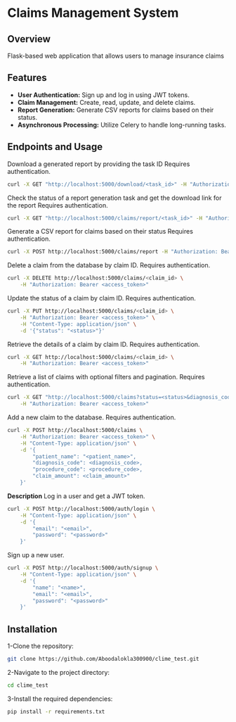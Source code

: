 # Claims Management System
## Overview
Flask-based web application that allows users to manage insurance claims
## Features
- **User Authentication:** Sign up and log in using JWT tokens.
- **Claim Management:** Create, read, update, and delete claims.
- **Report Generation:** Generate CSV reports for claims based on their status.
- **Asynchronous Processing:** Utilize Celery to handle long-running tasks.

## Endpoints and Usage

Download a generated report by providing the task ID Requires authentication.
```bash
curl -X GET "http://localhost:5000/download/<task_id>" -H "Authorization: Bearer <access_token>"
```
Check the status of a report generation task and get the download link for the report Requires authentication.
```bash
curl -X GET "http://localhost:5000/claims/report/<task_id>" -H "Authorization: Bearer <access_token>"
```
Generate a CSV report for claims based on their status Requires authentication.
```bash
curl -X POST http://localhost:5000/claims/report -H "Authorization: Bearer <access_token>" -H "Content-Type: application/json" -d '{"status": "<status>"}'

```
Delete a claim from the database by claim ID. Requires authentication.
```bash
curl -X DELETE http://localhost:5000/claims/<claim_id> \
    -H "Authorization: Bearer <access_token>"
```
Update the status of a claim by claim ID. Requires authentication.
```bash
curl -X PUT http://localhost:5000/claims/<claim_id> \
    -H "Authorization: Bearer <access_token>" \
    -H "Content-Type: application/json" \
    -d '{"status": "<status>"}'
```
Retrieve the details of a claim by claim ID. Requires authentication.
```bash
curl -X GET http://localhost:5000/claims/<claim_id> \
    -H "Authorization: Bearer <access_token>"
```
Retrieve a list of claims with optional filters and pagination. Requires authentication.
```bash
curl -X GET "http://localhost:5000/claims?status=<status>&diagnosis_code=<diagnosis_code>&procedure_code=<procedure_code>&page=<page>&per_page=<per_page>" \
    -H "Authorization: Bearer <access_token>"
```
Add a new claim to the database. Requires authentication.
```bash
curl -X POST http://localhost:5000/claims \
    -H "Authorization: Bearer <access_token>" \
    -H "Content-Type: application/json" \
    -d '{
        "patient_name": "<patient_name>",
        "diagnosis_code": <diagnosis_code>,
        "procedure_code": <procedure_code>,
        "claim_amount": <claim_amount>"
    }'
```
**Description** Log in a user and get a JWT token.
```bash
curl -X POST http://localhost:5000/auth/login \
    -H "Content-Type: application/json" \
    -d '{
        "email": "<email>",
        "password": "<password>"
    }'

```
Sign up a new user.
```bash
curl -X POST http://localhost:5000/auth/signup \
    -H "Content-Type: application/json" \
    -d '{
        "name": "<name>",
        "email": "<email>",
        "password": "<password>"
    }'
```
## Installation
1-Clone the repository:
```bash
git clone https://github.com/Aboodalokla300900/clime_test.git
```
2-Navigate to the project directory:
```bash
cd clime_test
```
3-Install the required dependencies:
```bash
pip install -r requirements.txt
```
